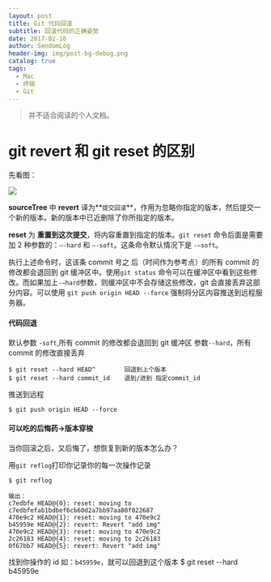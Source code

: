 ```yaml
---
layout: post
title: Git 代码回滚
subtitle: 回滚代码的正确姿势
date: 2017-02-16
author: SendomLog
header-img: img/post-bg-debug.png
catalog: true
tags:
  - Mac
  - 终端
  - Git
---
```


> 并不适合阅读的个人文档。

# **git revert** 和 **git reset** 的区别

先看图：

![](https://ww3.sinaimg.cn/large/006tNbRwgy1fcr9tu6vdjj30t30ez0y8.jpg)

**sourceTree** 中 **revert** 译为**`提交回滚`**，作用为忽略你指定的版本，然后提交一个新的版本。新的版本中已近删除了你所指定的版本。

**reset** 为 **重置到这次提交**，将内容重置到指定的版本。`git reset` 命令后面是需要加 2 种参数的：`–-hard` 和 `–-soft`。这条命令默认情况下是 `-–soft`。

执行上述命令时，这该条 commit 号之 后（时间作为参考点）的所有 commit 的修改都会退回到 git 缓冲区中。使用`git status` 命令可以在缓冲区中看到这些修改。而如果加上`-–hard`参数，则缓冲区中不会存储这些修改，git 会直接丢弃这部分内容。可以使用 `git push origin HEAD --force` 强制将分区内容推送到远程服务器。

#### 代码回退

默认参数 `-soft`,所有 commit 的修改都会退回到 git 缓冲区
参数`--hard`，所有 commit 的修改直接丢弃

    $ git reset --hard HEAD^ 		回退到上个版本
    $ git reset --hard commit_id	退到/进到 指定commit_id

推送到远程

    $ git push origin HEAD --force

#### 可以吃的后悔药->版本穿梭

当你回滚之后，又后悔了，想恢复到新的版本怎么办？

用`git reflog`打印你记录你的每一次操作记录

    $ git reflog

    输出：
    c7edbfe HEAD@{0}: reset: moving to c7edbfefab1bdbef6cb60d2a7bb97aa80f022687
    470e9c2 HEAD@{1}: reset: moving to 470e9c2
    b45959e HEAD@{2}: revert: Revert "add img"
    470e9c2 HEAD@{3}: reset: moving to 470e9c2
    2c26183 HEAD@{4}: reset: moving to 2c26183
    0f67bb7 HEAD@{5}: revert: Revert "add img"

找到你操作的 id 如：`b45959e`，就可以回退到这个版本
\$ git reset --hard b45959e
